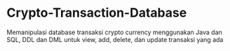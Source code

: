 # Crypto-Transaction-Database
Memanipulasi database transaksi crypto currency menggunakan Java dan SQL, DDL dan DML untuk view, add, delete, dan update transaksi yang ada 

